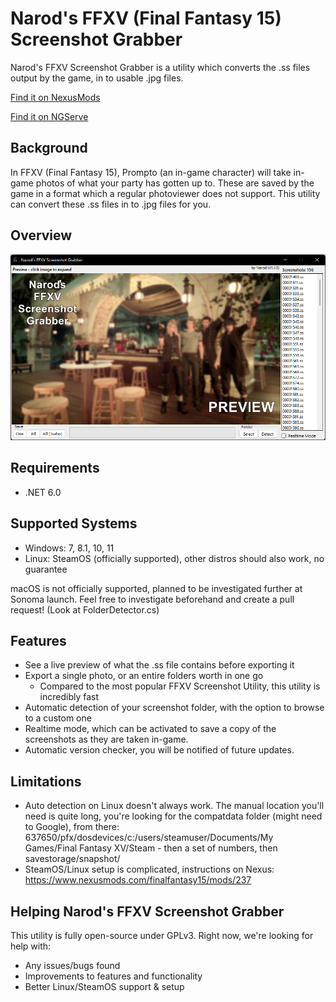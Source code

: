 # Narod's FFXV (Final Fantasy 15) Screenshot Grabber

Narod's FFXV Screenshot Grabber is a utility which converts the .ss files output by the game, in to usable .jpg files.

[Find it on NexusMods](https://www.nexusmods.com/finalfantasy15/mods/237)

[Find it on NGServe](https://ngserve.games/mods/ffxv-ss-grabber.html)

## Background

In FFXV (Final Fantasy 15), Prompto (an in-game character) will take in-game photos of what your party has gotten up to. These are saved by the game in a format which a regular photoviewer does not support. This utility can convert these .ss files in to .jpg files for you.

## Overview

![alt text](img/no_preview.png "The Main Window with No Preview Selected (Image)")

## Requirements

- .NET 6.0

## Supported Systems

- Windows: 7, 8.1, 10, 11
- Linux: SteamOS (officially supported), other distros should also work, no guarantee

macOS is not officially supported, planned to be investigated further at Sonoma launch. Feel free to investigate beforehand and create a pull request! (Look at FolderDetector.cs)

## Features

- See a live preview of what the .ss file contains before exporting it
- Export a single photo, or an entire folders worth in one go
  - Compared to the most popular FFXV Screenshot Utility, this utility is incredibly fast
- Automatic detection of your screenshot folder, with the option to browse to a custom one
- Realtime mode, which can be activated to save a copy of the screenshots as they are taken in-game.
- Automatic version checker, you will be notified of future updates.

## Limitations

- Auto detection on Linux doesn't always work. The manual location you'll need is quite long, you're looking for the compatdata folder (might need to Google), from there: 637650/pfx/dosdevices/c:/users/steamuser/Documents/My Games/Final Fantasy XV/Steam - then a set of numbers, then savestorage/snapshot/
- SteamOS/Linux setup is complicated, instructions on Nexus: https://www.nexusmods.com/finalfantasy15/mods/237

## Helping Narod's FFXV Screenshot Grabber

This utility is fully open-source under GPLv3. Right now, we're looking for help with:

- Any issues/bugs found
- Improvements to features and functionality
- Better Linux/SteamOS support & setup
